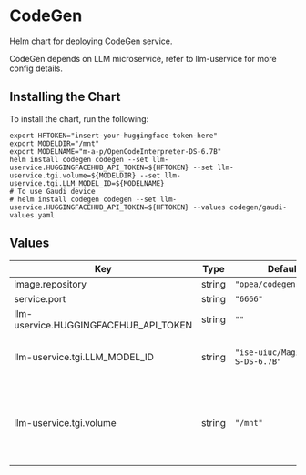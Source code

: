 # CodeGen

Helm chart for deploying CodeGen service.

CodeGen depends on LLM microservice, refer to llm-uservice for more config details.

## Installing the Chart

To install the chart, run the following:

```console
export HFTOKEN="insert-your-huggingface-token-here"
export MODELDIR="/mnt"
export MODELNAME="m-a-p/OpenCodeInterpreter-DS-6.7B"
helm install codegen codegen --set llm-uservice.HUGGINGFACEHUB_API_TOKEN=${HFTOKEN} --set llm-uservice.tgi.volume=${MODELDIR} --set llm-uservice.tgi.LLM_MODEL_ID=${MODELNAME}
# To use Gaudi device
# helm install codegen codegen --set llm-uservice.HUGGINGFACEHUB_API_TOKEN=${HFTOKEN} --values codegen/gaudi-values.yaml
```

## Values

| Key                                   | Type   | Default                          | Description                                                                                                                              |
| ------------------------------------- | ------ | -------------------------------- | ---------------------------------------------------------------------------------------------------------------------------------------- |
| image.repository                      | string | `"opea/codegen:latest"`          |                                                                                                                                          |
| service.port                          | string | `"6666"`                         |                                                                                                                                          |
| llm-uservice.HUGGINGFACEHUB_API_TOKEN | string | `""`                             | Your own Hugging Face API token                                                                                                          |
| llm-uservice.tgi.LLM_MODEL_ID         | string | `"ise-uiuc/Magicoder-S-DS-6.7B"` | Models id from https://huggingface.co/, or predownloaded model directory                                                                 |
| llm-uservice.tgi.volume               | string | `"/mnt"`                         | Cached models directory, tgi will not download if the model is cached here. The "volume" will be mounted to container as /data directory |
